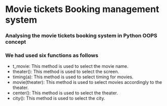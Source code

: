 # Movie tickets Booking management system

### Analysing the movie tickets booking system in Python OOPS concept

### We had used six functions as follows

- t_movie: This method is used to select the movie name.
- theater(): This method is used to select the screen.
- timing(a): This method is used to select timing for movies.
- movie(theater): This method is used to select movies accordingly to the theater.
- center(): This method is used to select the theater.
- city(): This method is used to select the city.

